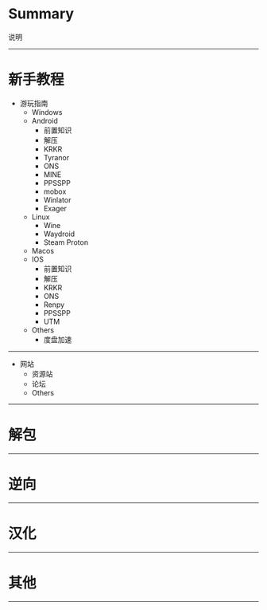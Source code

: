 # Summary

说明

---


# 新手教程

- 游玩指南
    - Windows
    - Android
        - 前置知识
        - 解压
        - KRKR
        - Tyranor
        - ONS
        - MINE
        - PPSSPP
        - mobox
        - Winlator
        - Exager
    - Linux
        - Wine
        - Waydroid
        - Steam Proton
    - Macos
    - IOS
        - 前置知识
        - 解压
        - KRKR
        - ONS
        - Renpy
        - PPSSPP
        - UTM
    - Others
        - 度盘加速


---


- 网站
    - 资源站
    - 论坛
    - Others


---


# 解包


---


# 逆向


---


# 汉化


---


# 其他


---


